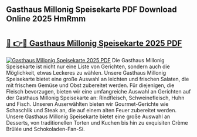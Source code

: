 ## Gasthaus Millonig Speisekarte PDF Download Online 2025 HmRmm

# <h2><a href="http://gcc24v0.nevu.top/?p=Gasthaus+Millonig+Speisekarte">🔗 👉🔴 Gasthaus Millonig Speisekarte 2025 PDF</a></h2>

[![Gasthaus Millonig Speisekarte 2025 PDF](https://i.imgur.com/dBaPXMq.png)](http://gcc24v0.nevu.top/?p=Gasthaus+Millonig+Speisekarte)
Die Gasthaus Millonig Speisekarte ist nicht nur eine Liste von Gerichten, sondern auch die Möglichkeit, etwas Leckeres zu wählen. Unsere Gasthaus Millonig Speisekarte bietet eine große Auswahl an leichten und frischen Salaten, die mit frischem Gemüse und Obst zubereitet werden. Für diejenigen, die Fleisch bevorzugen, bieten wir eine umfangreiche Auswahl an Gerichten auf der Gasthaus Millonig Speisekarte an: Rindfleisch, Schweinefleisch, Huhn und Fisch. Unseren Auserwählten bieten wir Gourmet-Gerichte wie Schaschlik und Steak an, die auf einem alten Feuer zubereitet werden. Unsere Gasthaus Millonig Speisekarte bietet eine große Auswahl an Desserts, von traditionellen Torten und Kuchen bis hin zu exquisiten Crème Brûlée und Schokoladen-Fan-Si.
